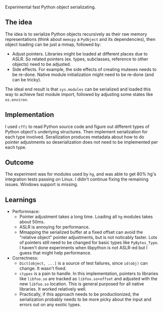 Experimental fast Python object serializating.

## The idea

The idea is to serialize Python objects recursively as their raw memory representations (think about `memcpy` a `PyObject` and its dependencies), then object loading can be just a mmap, followed by:
- Adjust pointers. Libraries might be loaded at different places due to ASLR. So related pointers (ex. types, subclasses, reference to other objects) need to be adjusted.
- Side effects. For example, the side effects of creating mutexes needs to be re-done. Native module initialization might need to be re-done (and can be tricky).  

The ideal end result is that `sys.modules` can be serialized and loaded this way to achieve fast module import, followed by adjusting some states like `os.environ`.

## Implementation

I used `cffi` to read Python source code and figure out different types of Python object's underlying structures. Then implement serialization for each type involved. Serailization produces metadata about how to do pointer adjustments so deserialization does not need to be implemented per each type.

## Outcome

The experiment was for modules used by `hg`, and was able to get 80% hg's integration tests passing on Linux. I didn't continue fixing the remaining issues. Windows support is missing.

## Learnings

- Performnace:
  - Pointer adjustment takes a long time. Loading all `hg` modules takes about 50ms.
  - ASLR is annoying for performance.
  - Mmapping the serialized buffer at a fixed offset can avoid the "relative object" pointer adjustments, but is not noticably faster. Lots of pointers still need to be changed for basic types like `PyBytes_Type`. I haven't done experiments when libpython is not ASLR-ed but I guess that might help performance.
- Correctness:
  - `Dict[object, ...]` is a source of test failures, since `id(obj)` can change. It wasn't fixed.
  - `ctypes` is a pain to handle. In this implementation, pointers to libraries like `libfoo.so` are tracked as `libfoo.so+offset` and adjusted with the new `libfoo.so` location. This is general purposed for all native libraries. It worked relatively well.
  -  Practically, if this approach needs to be productionized, the serialization probably needs to be more picky about the input and errors out on any exotic types.
